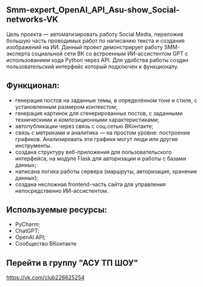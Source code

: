 ## Smm-expert_OpenAI_API_Asu-show_Social-networks-VK
Цель проекта — автоматизировать работу Social Media, переложив большую часть проводимых работ по написанию текста и создания изображений на ИИ.
Данный проект демонстрирует работу SMM-эксперта социальной сети ВК со встроенным ИИ-ассистентом GPT с использованием кода Python через API.
Для удобства работы создан пользовательский интерфейс который подключен к функционалу.

## Функционал:
- генерация постов на заданные темы, в определённом тоне и стиле, с установленным размером контекстом;
- генерация картинок для сгенерированных постов, с заданными техническими и композиционными характеристиками;
- автопубликации через связь с соц.сетью ВКонтакте;
- связь с метриками и аналитика — на простом уровне: построение графиков. Анализировать эти графики могут люди или другие инструменты.
- создана структуру веб-приложения для пользовательского интерфейса, на модуле Flask для авторизации и работы с базами данных;
- написана логика работы сервера (маршруты, авторизация, хранение данных);
- создана несложная frontend-часть сайта для управления непосредственно ИИ-ассистентом.

## Используемые ресурсы:
- PyCharm;
- ChatGPT;
- OpenAI API;
- Сообщество ВКонтакте

## Перейти в группу "АСУ ТП ШОУ"
https://vk.com/club226625254
